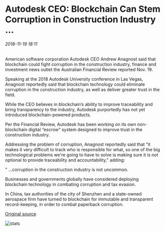 # Autodesk CEO: Blockchain Can Stem Corruption in Construction Industry ...

###### 2018-11-19 18:11

American software corporation Autodesk CEO Andrew Anagnost said that blockchain could fight corruption in the construction industry, finance and investment news outlet the Australian Financial Review reported Nov. 19.

Speaking at the 2018 Autodesk University conference in Las Vegas, Anagnost reportedly said that blockchain technology could eliminate corruption in the construction industry, as well as deliver greater trust in the field.

While the CEO believes in blockchain’s ability to improve traceability and bring transparency to the industry, Autodesk purportedly has not yet introduced blockchain-powered products.

Per the Financial Review, Autodesk has been working on its own non-blockchain digital “escrow” system designed to improve trust in the construction industry.

Addressing the problem of corruption, Anagnost reportedly said that “it makes it very difficult to track who is responsible for what, so one of the big technological problems we're going to have to solve is making sure it is not optional to provide traceability and accountability," adding:

" ...corruption in the construction industry is not uncommon.

Businesses and governments globally have considered deploying blockchain technology in combating corruption and tax evasion.

In China, tax authorities of the city of Shenzhen and a state-owned aerospace firm have turned to blockchain for immutable and transparent record-keeping, in order to combat paperback corruption.

[Original source](https://cointelegraph.com/news/autodesk-ceo-blockchain-can-stem-corruption-in-construction-industry)

![stats](https://c.statcounter.com/11760860/0/a89fa40b/1/ "stats")